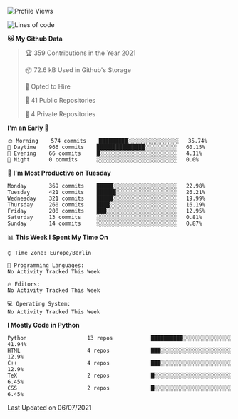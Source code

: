 <!--START_SECTION:waka-->
![Profile Views](http://img.shields.io/badge/Profile%20Views-0-blue)

![Lines of code](https://img.shields.io/badge/From%20Hello%20World%20I%27ve%20Written-136123%20lines%20of%20code-blue)

**🐱 My Github Data** 

> 🏆 359 Contributions in the Year 2021
 > 
> 📦 72.6 kB Used in Github's Storage 
 > 
> 💼 Opted to Hire
 > 
> 📜 41 Public Repositories 
 > 
> 🔑 4 Private Repositories  
 > 
**I'm an Early 🐤** 

```text
🌞 Morning    574 commits    █████████░░░░░░░░░░░░░░░░   35.74% 
🌆 Daytime    966 commits    ███████████████░░░░░░░░░░   60.15% 
🌃 Evening    66 commits     █░░░░░░░░░░░░░░░░░░░░░░░░   4.11% 
🌙 Night      0 commits      ░░░░░░░░░░░░░░░░░░░░░░░░░   0.0%

```
📅 **I'm Most Productive on Tuesday** 

```text
Monday       369 commits    █████░░░░░░░░░░░░░░░░░░░░   22.98% 
Tuesday      421 commits    ██████░░░░░░░░░░░░░░░░░░░   26.21% 
Wednesday    321 commits    █████░░░░░░░░░░░░░░░░░░░░   19.99% 
Thursday     260 commits    ████░░░░░░░░░░░░░░░░░░░░░   16.19% 
Friday       208 commits    ███░░░░░░░░░░░░░░░░░░░░░░   12.95% 
Saturday     13 commits     ░░░░░░░░░░░░░░░░░░░░░░░░░   0.81% 
Sunday       14 commits     ░░░░░░░░░░░░░░░░░░░░░░░░░   0.87%

```


📊 **This Week I Spent My Time On** 

```text
⌚︎ Time Zone: Europe/Berlin

💬 Programming Languages: 
No Activity Tracked This Week

🔥 Editors: 
No Activity Tracked This Week

💻 Operating System: 
No Activity Tracked This Week

```

**I Mostly Code in Python** 

```text
Python                   13 repos            ██████████░░░░░░░░░░░░░░░   41.94% 
HTML                     4 repos             ███░░░░░░░░░░░░░░░░░░░░░░   12.9% 
C++                      4 repos             ███░░░░░░░░░░░░░░░░░░░░░░   12.9% 
TeX                      2 repos             █░░░░░░░░░░░░░░░░░░░░░░░░   6.45% 
CSS                      2 repos             █░░░░░░░░░░░░░░░░░░░░░░░░   6.45%

```



 Last Updated on 06/07/2021
<!--END_SECTION:waka-->
